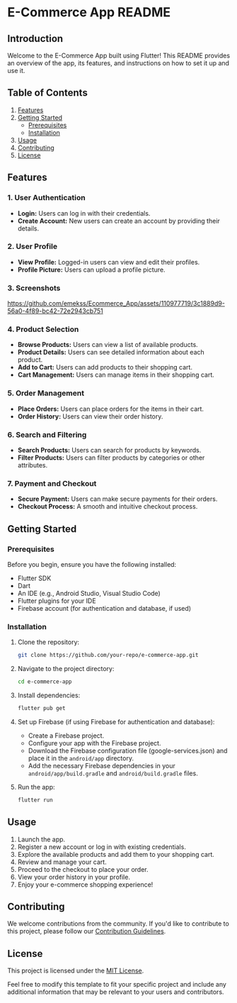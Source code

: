 # E-Commerce App README

## Introduction

Welcome to the E-Commerce App built using Flutter! This README provides an overview of the app, its features, and instructions on how to set it up and use it.

## Table of Contents

1. [Features](#features)
2. [Getting Started](#getting-started)
    - [Prerequisites](#prerequisites)
    - [Installation](#installation)
3. [Usage](#usage)
4. [Contributing](#contributing)
5. [License](#license)

## Features

### 1. User Authentication

- **Login:** Users can log in with their credentials.
- **Create Account:** New users can create an account by providing their details.

### 2. User Profile

- **View Profile:** Logged-in users can view and edit their profiles.
- **Profile Picture:** Users can upload a profile picture.


### 3. Screenshots



https://github.com/emekss/Ecommerce_App/assets/110977719/3c1889d9-56a0-4f89-bc42-72e2943cb751



### 4. Product Selection

- **Browse Products:** Users can view a list of available products.
- **Product Details:** Users can see detailed information about each product.
- **Add to Cart:** Users can add products to their shopping cart.
- **Cart Management:** Users can manage items in their shopping cart.

### 5. Order Management

- **Place Orders:** Users can place orders for the items in their cart.
- **Order History:** Users can view their order history.

### 6. Search and Filtering

- **Search Products:** Users can search for products by keywords.
- **Filter Products:** Users can filter products by categories or other attributes.

### 7. Payment and Checkout

- **Secure Payment:** Users can make secure payments for their orders.
- **Checkout Process:** A smooth and intuitive checkout process.

## Getting Started

### Prerequisites

Before you begin, ensure you have the following installed:

- Flutter SDK
- Dart
- An IDE (e.g., Android Studio, Visual Studio Code)
- Flutter plugins for your IDE
- Firebase account (for authentication and database, if used)

### Installation

1. Clone the repository:

   ```bash
   git clone https://github.com/your-repo/e-commerce-app.git
   ```

2. Navigate to the project directory:

   ```bash
   cd e-commerce-app
   ```

3. Install dependencies:

   ```bash
   flutter pub get
   ```

4. Set up Firebase (if using Firebase for authentication and database):
   - Create a Firebase project.
   - Configure your app with the Firebase project.
   - Download the Firebase configuration file (google-services.json) and place it in the `android/app` directory.
   - Add the necessary Firebase dependencies in your `android/app/build.gradle` and `android/build.gradle` files.

5. Run the app:

   ```bash
   flutter run
   ```

## Usage

1. Launch the app.
2. Register a new account or log in with existing credentials.
3. Explore the available products and add them to your shopping cart.
4. Review and manage your cart.
5. Proceed to the checkout to place your order.
6. View your order history in your profile.
7. Enjoy your e-commerce shopping experience!

## Contributing

We welcome contributions from the community. If you'd like to contribute to this project, please follow our [Contribution Guidelines](CONTRIBUTING.md).

## License

This project is licensed under the [MIT License](LICENSE).

Feel free to modify this template to fit your specific project and include any additional information that may be relevant to your users and contributors.
